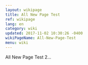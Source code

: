 ```yaml
---
layout: wikipage
title: All New Page Test
ref: wikipage
lang: en
category: wiki
updated: 2017-11-02 10:30:26 -0400
wikiPageName: All-New-Page-Test
menu: wiki
---
```


All New Page Test 2...
